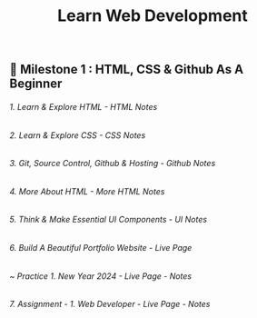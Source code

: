 <h1 align="center"> Learn Web Development </h1>
<br>

## 🎯 Milestone 1 : HTML, CSS & Github As A Beginner 

<h6>1. Learn & Explore HTML - <a style="text-decoration:none" href="https://tamimiqbal.notion.site/1-Learn-Explore-HTML-7c523c8ae07741159fe2177f054f3062?pvs=4" target="_blank">HTML Notes</a> </h6>

<h6>2. Learn & Explore CSS - <a style="text-decoration:none" href="https://tamimiqbal.notion.site/2-Learn-Explore-CSS-937764b1d0e749efa15588f143075233?pvs=4" target="_blank">CSS Notes</a> </h6>

<h6>3. Git, Source Control, Github & Hosting - <a style="text-decoration:none" href="https://tamimiqbal.notion.site/3-Git-Source-Control-Github-Hosting-4e404c2cc9c646a5b74557f303362a9f?pvs=4" target="_blank">Github Notes</a> </h6>

<h6>4. More About HTML - <a style="text-decoration:none" href="https://tamimiqbal.notion.site/4-More-About-HTML-ea21b7f5eff044438dc673797dc9dfca?pvs=4" target="_blank">More HTML Notes</a> </h6>


<h6>5. Think & Make Essential UI Components - <a style="text-decoration:none" href="https://tamimiqbal.notion.site/5-Think-Make-Essential-UI-Components-8eb2b416d8a7442e9779cc4a003b005b?pvs=4" target="_blank">UI Notes</a> </h6>

<h6>6. Build A Beautiful Portfolio Website - <a style="text-decoration:none" href="https://tamiim-iqbal.github.io/Portfolio-Website/">Live Page</a> </h6>

<h6>~ Practice 1. New Year 2024 - <a style="text-decoration:none" href="https://tamiim-iqbal.github.io/New-Year-2024/">Live Page</a> - <a style="text-decoration:none" href="https://tamimiqbal.notion.site/Practice-1-436a0d045e93434dbe18050e027840d5?pvs=4">Notes</a> </h6>

<h6>7. Assignment - 1. Web Developer - <a style="text-decoration:none" href="https://tamiim-iqbal.github.io/Web-Developer/">Live Page</a> - <a style="text-decoration:none" href="https://tamimiqbal.notion.site/7-Assignment-1-69b168c9650f47f586cb1d370aaae8f8?pvs=4">Notes</a> </h6>